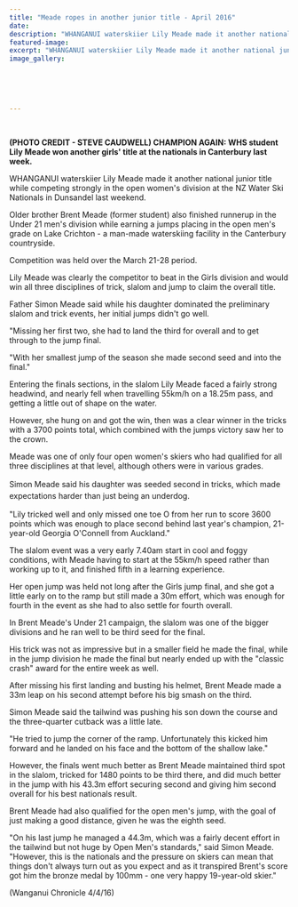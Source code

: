 ```yaml
---
title: "Meade ropes in another junior title - April 2016"
date: 
description: "WHANGANUI waterskiier Lily Meade made it another national junior title while competing strongly in the open women's division at the NZ Water Ski Nationals in Dunsandel last weekend."
featured-image: 
excerpt: "WHANGANUI waterskiier Lily Meade made it another national junior title while competing strongly in the open women's division at the NZ Water Ski Nationals in Dunsandel last weekend."
image_gallery:
	
	
	
	
	
---
```


<p>&nbsp;</p>
<p><strong><span>(PHOTO CREDIT - STEVE CAUDWELL)&nbsp;</span>CHAMPION AGAIN: WHS student Lily Meade won another girls' title at the nationals in Canterbury last week.</strong></p>
<p>WHANGANUI waterskiier Lily Meade made it another national junior title while competing strongly in the open women's division at the NZ Water Ski Nationals in Dunsandel last weekend.</p>
<p>Older brother Brent Meade (former student) also finished runnerup in the Under 21 men's division while earning a jumps placing in the open men's grade on Lake Crichton - a man-made waterskiing facility in the Canterbury countryside.</p>
<p>Competition was held over the March 21-28 period.</p>
<p>Lily Meade was clearly the competitor to beat in the Girls division and would win all three disciplines of trick, slalom and jump to claim the overall title.</p>
<p>Father Simon Meade said while his daughter dominated the preliminary slalom and trick events, her initial jumps didn't go well.</p>
<p>"Missing her first two, she had to land the third for overall and to get through to the jump final.</p>
<p>"With her smallest jump of the season she made second seed and into the final."</p>
<p>Entering the finals sections, in the slalom Lily Meade faced a fairly strong headwind, and nearly fell when travelling 55km/h on a 18.25m pass, and getting a little out of shape on the water.</p>
<p>However, she hung on and got the win, then was a clear winner in the tricks with a 3700 points total, which combined with the jumps victory saw her to the crown.</p>
<p>Meade was one of only four open women's skiers who had qualified for all three disciplines at that level, although others were in various grades.</p>
<p><span style="line-height: 1.5;">Simon Meade said his daughter was seeded second in tricks, which made expectations harder than just being an underdog.</span></p>
<p>"Lily tricked well and only missed one toe O from her run to score 3600 points which was enough to place second behind last year's champion, 21-year-old Georgia O'Connell from Auckland."</p>
<p>The slalom event was a very early 7.40am start in cool and foggy conditions, with Meade having to start at the 55km/h speed rather than working up to it, and finished fifth in a learning experience.</p>
<p>Her open jump was held not long after the Girls jump final, and she got a little early on to the ramp but still made a 30m effort, which was enough for fourth in the event as she had to also settle for fourth overall.</p>
<p>In Brent Meade's Under 21 campaign, the slalom was one of the bigger divisions and he ran well to be third seed for the final.</p>
<p>His trick was not as impressive but in a smaller field he made the final, while in the jump division he made the final but nearly ended up with the "classic crash" award for the entire week as well.</p>
<p>After missing his first landing and busting his helmet, Brent Meade made a 33m leap on his second attempt before his big smash on the third.</p>
<p>Simon Meade said the tailwind was pushing his son down the course and the three-quarter cutback was a little late.</p>
<p>"He tried to jump the corner of the ramp. Unfortunately this kicked him forward and he landed on his face and the bottom of the shallow lake."</p>
<p>However, the finals went much better as Brent Meade maintained third spot in the slalom, tricked for 1480 points to be third there, and did much better in the jump with his 43.3m effort securing second and giving him second overall for his best nationals result.</p>
<p>Brent Meade had also qualified for the open men's jump, with the goal of just making a good distance, given he was the eighth seed.</p>
<p>"On his last jump he managed a 44.3m, which was a fairly decent effort in the tailwind but not huge by Open Men's standards," said Simon Meade. "However, this is the nationals and the pressure on skiers can mean that things don't always turn out as you expect and as it transpired Brent's score got him the bronze medal by 100mm - one very happy 19-year-old skier."</p>
<p>(Wanganui Chronicle 4/4/16)</p>


